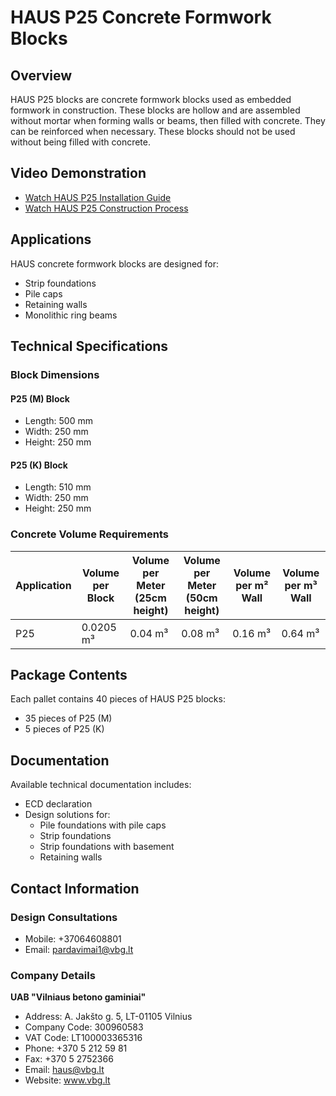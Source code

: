 # HAUS P25 Concrete Formwork Blocks

## Overview
HAUS P25 blocks are concrete formwork blocks used as embedded formwork in construction. These blocks are hollow and are assembled without mortar when forming walls or beams, then filled with concrete. They can be reinforced when necessary. These blocks should not be used without being filled with concrete.

## Video Demonstration
- [Watch HAUS P25 Installation Guide](https://www.youtube.com/watch?v=Ojsf2Vl_B1k)
- [Watch HAUS P25 Construction Process](https://www.youtube.com/watch?v=_3Hpeoez9mk)

## Applications
HAUS concrete formwork blocks are designed for:
- Strip foundations
- Pile caps
- Retaining walls
- Monolithic ring beams

## Technical Specifications

### Block Dimensions

#### P25 (M) Block
- Length: 500 mm
- Width: 250 mm
- Height: 250 mm

#### P25 (K) Block
- Length: 510 mm
- Width: 250 mm
- Height: 250 mm

### Concrete Volume Requirements

| Application | Volume per Block | Volume per Meter (25cm height) | Volume per Meter (50cm height) | Volume per m² Wall | Volume per m³ Wall |
|-------------|-----------------|-------------------------------|-------------------------------|-------------------|-------------------|
| P25         | 0.0205 m³       | 0.04 m³                       | 0.08 m³                       | 0.16 m³           | 0.64 m³           |

## Package Contents
Each pallet contains 40 pieces of HAUS P25 blocks:
- 35 pieces of P25 (M)
- 5 pieces of P25 (K)

## Documentation
Available technical documentation includes:
- ECD declaration
- Design solutions for:
  - Pile foundations with pile caps
  - Strip foundations
  - Strip foundations with basement
  - Retaining walls

## Contact Information
### Design Consultations
- Mobile: +37064608801
- Email: pardavimai1@vbg.lt

### Company Details
**UAB "Vilniaus betono gaminiai"**
- Address: A. Jakšto g. 5, LT-01105 Vilnius
- Company Code: 300960583
- VAT Code: LT100003365316
- Phone: +370 5 212 59 81
- Fax: +370 5 2752366
- Email: haus@vbg.lt
- Website: www.vbg.lt
